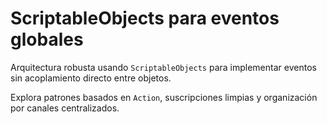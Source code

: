 ﻿---
slug: eventos-globales-scriptableobjects
titulo: ScriptableObjects para eventos globales
descripcion: Arquitectura robusta usando SOs para eventos sin acoplamiento directo.
fecha: 2025-04-10
tags: [unity, eventos, scriptableobject]
autor: RaulDAI
imagen: placeholder.png
---

# ScriptableObjects para eventos globales

Arquitectura robusta usando `ScriptableObjects` para implementar eventos sin acoplamiento directo entre objetos.

Explora patrones basados en `Action`, suscripciones limpias y organización por canales centralizados.
